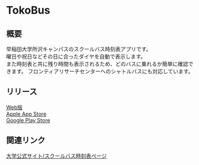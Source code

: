 # TokoBus
## 概要
早稲田大学所沢キャンパスのスクールバス時刻表アプリです。   
曜日や祝日などその日に合ったダイヤを自動で表示します。  
また時刻表と共に残り時間も表示されるため、どのバスに乗れるか簡単に確認できます。
フロンティアリサーチセンターへのシャトルバスにも対応しています。  

## リリース
[Web版](https://twajp.github.io/TokoBus/)  
[Apple App Store](https://apps.apple.com/jp/app/id6443772387)  
[Google Play Store](https://play.google.com/store/apps/details?id=jp.twa.tokobus)  

## 関連リンク
[大学公式サイト/スクールバス時刻表ページ](https://www.waseda.jp/fhum/hum/facility/bus-parking/)  
